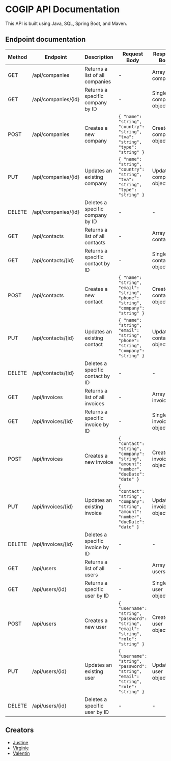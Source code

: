 # COGIP API Documentation

This API is built using Java, SQL, Spring Boot, and Maven.

## Endpoint documentation

| Method | Endpoint | Description | Request Body | Response Body |
| --- | --- | --- | --- | --- |
| GET | /api/companies | Returns a list of all companies | - | Array of companies |
| GET | /api/companies/{id} | Returns a specific company by ID | - | Single company object |
| POST | /api/companies | Creates a new company | `{ "name": "string", "country": "string", "tva": "string", "type": "string" }` | Created company object |
| PUT | /api/companies/{id} | Updates an existing company | `{ "name": "string", "country": "string", "tva": "string", "type": "string" }` | Updated company object |
| DELETE | /api/companies/{id} | Deletes a specific company by ID | - | - |
| GET | /api/contacts | Returns a list of all contacts | - | Array of contacts |
| GET | /api/contacts/{id} | Returns a specific contact by ID | - | Single contact object |
| POST | /api/contacts | Creates a new contact | `{ "name": "string", "email": "string", "phone": "string", "company": "string" }` | Created contact object |
| PUT | /api/contacts/{id} | Updates an existing contact | `{ "name": "string", "email": "string", "phone": "string", "company": "string" }` | Updated contact object |
| DELETE | /api/contacts/{id} | Deletes a specific contact by ID | - | - |
| GET | /api/invoices | Returns a list of all invoices | - | Array of invoices |
| GET | /api/invoices/{id} | Returns a specific invoice by ID | - | Single invoice object |
| POST | /api/invoices | Creates a new invoice | `{ "contact": "string", "company": "string", "amount": "number", "dueDate": "date" }` | Created invoice object |
| PUT | /api/invoices/{id} | Updates an existing invoice | `{ "contact": "string", "company": "string", "amount": "number", "dueDate": "date" }` | Updated invoice object |
| DELETE | /api/invoices/{id} | Deletes a specific invoice by ID | - | - |
| GET | /api/users | Returns a list of all users | - | Array of users |
| GET | /api/users/{id} | Returns a specific user by ID | - | Single user object |
| POST | /api/users | Creates a new user | `{ "username": "string", "password": "string", "email": "string", "role": "string" }` | Created user object |
| PUT | /api/users/{id} | Updates an existing user | `{ "username": "string", "password": "string", "email": "string", "role": "string" }` | Updated user object |
| DELETE | /api/users/{id} | Deletes a specific user by ID | - | - |
## Creators
- [Justine](https://github.com/JustineLeleu/)
- [Virginie](https://github.com/vdourson2/)
- [Valentin](https://github.com/Valentin-Lefort)